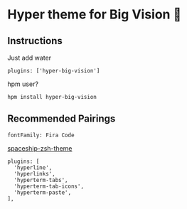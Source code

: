 # Hyper theme for Big Vision 🏓

## Instructions

Just add water

`plugins: ['hyper-big-vision']` 

hpm user?

`hpm install hyper-big-vision`

## Recommended Pairings

`fontFamily: Fira Code`

[spaceship-zsh-theme](https://github.com/denysdovhan/spaceship-zsh-theme)

```
plugins: [
  'hyperline',
  'hyperlinks',
  'hyperterm-tabs',
  'hyperterm-tab-icons',
  'hyperterm-paste',
],
```